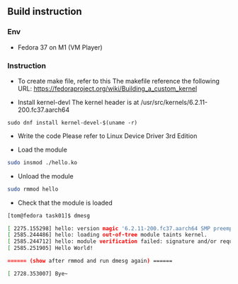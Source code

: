 ## Build instruction

### Env
- Fedora 37 on M1 (VM Player)


### Instruction
- To create make file, refer to this
The makefile reference the following URL:
https://fedoraproject.org/wiki/Building_a_custom_kernel

- Install kernel-devl
The kernel header is at /usr/src/kernels/6.2.11-200.fc37.aarch64
```
sudo dnf install kernel-devel-$(uname -r)
```

- Write the code
Please refer to Linux Device Driver 3rd Edition

- Load the module 

```sh
sudo insmod ./hello.ko
```

- Unload the module

```sh
sudo rmmod hello
```

- Check that the module is loaded

```sh
[tom@fedora task01]$ dmesg

[ 2275.155298] hello: version magic '6.2.11-200.fc37.aarch64 SMP preempt mod_unload aarch64' should be '6.0.7-301.fc37.aarch64 SMP preempt mod_unload aarch64'
[ 2585.244486] hello: loading out-of-tree module taints kernel.
[ 2585.244712] hello: module verification failed: signature and/or required key missing - tainting kernel
[ 2585.251905] Hello World!

====== (show after rmmod and run dmesg again) ======

[ 2728.353007] Bye~
```